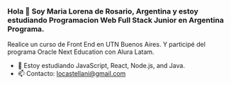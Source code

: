 ### Hola 👋 Soy Maria Lorena de Rosario, Argentina y estoy estudiando Programacion Web Full Stack Junior en Argentina Programa.
Realice un curso de Front End en UTN Buenos Aires. Y participé del programa Oracle Next Education con Alura Latam.

- 🌱 Estoy estudiando JavaScript, React, Node.js, and Java.
- 📫 Contacto: locastellani@gmail.com
